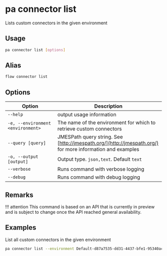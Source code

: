 # pa connector list

Lists custom connectors in the given environment

## Usage

```sh
pa connector list [options]
```

## Alias

```sh
flow connector list
```

## Options

Option|Description
------|-----------
`--help`|output usage information
`-e, --environment <environment>`|The name of the environment for which to retrieve custom connectors
`--query [query]`|JMESPath query string. See [http://jmespath.org/](http://jmespath.org/) for more information and examples
`-o, --output [output]`|Output type. `json,text`. Default `text`
`--verbose`|Runs command with verbose logging
`--debug`|Runs command with debug logging

## Remarks

!!! attention
    This command is based on an API that is currently in preview and is subject to change once the API reached general availability.

## Examples

List all custom connectors in the given environment

```sh
pa connector list --environment Default-d87a7535-dd31-4437-bfe1-95340acd55c5
```
